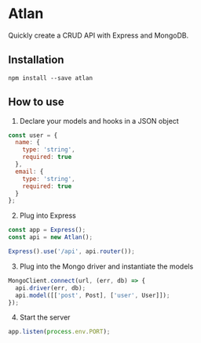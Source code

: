 # Atlan

Quickly create a CRUD API with Express and MongoDB.

## Installation

`npm install --save atlan`

## How to use

1. Declare your models and hooks in a JSON object

```javascript
const user = {
  name: {
    type: 'string',
    required: true
  },
  email: {
    type: 'string',
    required: true
  }
};
```

2. Plug into Express

```javascript
const app = Express();
const api = new Atlan();

Express().use('/api', api.router());
```

3. Plug into the Mongo driver and instantiate the models

```javascript
MongoClient.connect(url, (err, db) => {
  api.driver(err, db);
  api.model([['post', Post], ['user', User]]);
});
```

4. Start the server

```javascript
app.listen(process.env.PORT);
```
